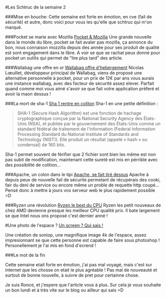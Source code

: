 #Les Schtruc de la semaine 2

###Mise en bouche:
Cette semaine est forte en émotion, en cve (fail de sécurité) et autre, donc voici pour vous les qu'elle que schtruc qui m'on marqué.

###Pocket se marie avec Mozilla
[Pocket & Mozilla](https://blog.mozilla.org/blog/2017/02/27/mozilla-acquires-pocket/)
Une grande nouvelle dans le monde du libre, pocket se fait avaler pas mozilla, ça annonce du bon, nous connaison mozzilla depuis des année pour ses produit de qualité est sont engagement dans le libre. A voir se que se rachat peux donné pour pocket un outilis qui permet de "lire plus tard" des article.

###Wallabag une offre en or
[Wallabag offre d'hebergement](https://www.wallabag.it/fr/pricing)
Nicolas Lœuillet, développeur principal de Wallabag, viens de proposé une alternative personnelle à pocket, pour un prix de 12€ par ans vous aurais une instance wallabag, avec des facteur de sécurité assez elever. Parfait quand comme moi vous aimé s'avoir se que fait votre application prèferé et avoir la maon dessus !

###La mort de sha-1
[Sha 1 rentre en coliton](https://linuxfr.org/users/gouttegd/journaux/et-paf-le-sha-1)
Sha-1 en une petite définition :
>SHA-1 (Secure Hash Algorithm) est une fonction de hachage cryptographique conçue par la National Security Agency des 
>États-Unis (NSA), et publiée par le gouvernement des États-Unis comme un standard fédéral de traitement de l'information 
>(Federal Information Processing Standard du National Institute of Standards and Technology (NIST)). Elle produit un résultat 
>(appelé « hash » ou condensat) de 160 bits.

Sha-1 permet souvent de férifier que 2 fichier sont bien les même est non pas subit de modification, maintenant cette sureté est mis en pérrible avec des possibilité de colition...

###Apache, un colon dans le tipi
[Apache, se fait tiré dessus](https://www.debian.org/security/2017/dsa-3796.fr.html)
Apache à depuis peux de nouvelle fail de sécurite permetant de récupérais des cooki, fair du deni de service ou encore même un proble de requette http coupé...
Pensé donc à mettre à jours vos serveur web le plus rapidement possible =D

###Ryzen une révolution
[Ryzen le best du CPU](https://utux.fr/index.php?article102/ryzen-est-la)
Ryzen les petit nouveaux de chez AMD devienne presque les meilleur CPU qualité prix. Il bate largement se que Intel nous ons proposé c'est dernier anné !

#Une photo de l'espace ?
[Un screen ? Qui sais !](http://soniop.deviantart.com/art/Wallpaper-Space-is-not-dark-4K-666561085)

Une création de soniop, une magnifique image 4k de l'espace, assez impresionnant se que cette personne est capable de faire sous photoshop ! Personellement je l'ai mis en fond d'ecrend !


###Le mot de la fin

Cette semaine etait forte en émotion, j'ai pas mal voyagé, mais c'est sur internet que les chosse on etait le plus agréable ! 
Pas mal de nouveauté et surtout de bonne nouvelle, à suivre de pret pour certainne chose.

Je suis Ronce, et j'espere que l'article vous à plus. Sur cela je vous souhaite un bon lundi et à très vite sur le blog ou ailleur qui sais =D 
